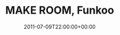 ---
templateKey: event
guid: 089647aa-6eab-11ea-99c5-002590d1d1b0
date: 2011-07-09T22:00:00+00:00
eventTime: '10pm'
title: MAKE ROOM, Funkoo
artist: MAKE ROOM
city: Tainan
venue: Funkoo
group: LEO37
guests: LEO37, TwoHands
---